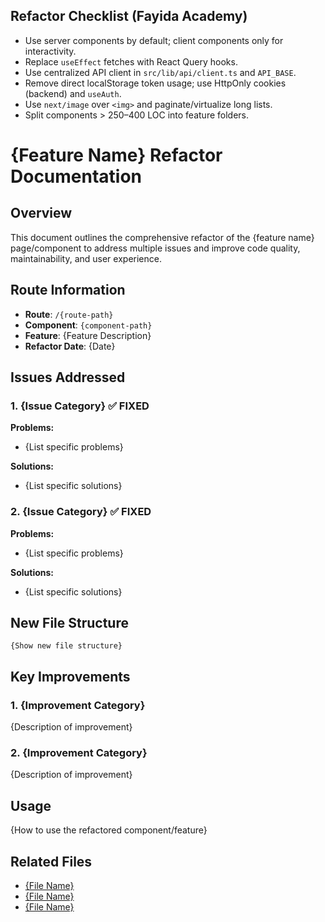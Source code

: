 ## Refactor Checklist (Fayida Academy)

- Use server components by default; client components only for interactivity.
- Replace `useEffect` fetches with React Query hooks.
- Use centralized API client in `src/lib/api/client.ts` and `API_BASE`.
- Remove direct localStorage token usage; use HttpOnly cookies (backend) and `useAuth`.
- Use `next/image` over `<img>` and paginate/virtualize long lists.
- Split components > 250–400 LOC into feature folders.

# {Feature Name} Refactor Documentation

## Overview

This document outlines the comprehensive refactor of the {feature name} page/component to address multiple issues and improve code quality, maintainability, and user experience.

## Route Information

- **Route**: `/{route-path}`
- **Component**: `{component-path}`
- **Feature**: {Feature Description}
- **Refactor Date**: {Date}

## Issues Addressed

### 1. **{Issue Category}** ✅ FIXED

**Problems:**

- {List specific problems}

**Solutions:**

- {List specific solutions}

### 2. **{Issue Category}** ✅ FIXED

**Problems:**

- {List specific problems}

**Solutions:**

- {List specific solutions}

## New File Structure

```
{Show new file structure}
```

## Key Improvements

### 1. **{Improvement Category}**

{Description of improvement}

### 2. **{Improvement Category}**

{Description of improvement}

## Usage

{How to use the refactored component/feature}

## Related Files

- [{File Name}]({relative-path})
- [{File Name}]({relative-path})
- [{File Name}]({relative-path})

